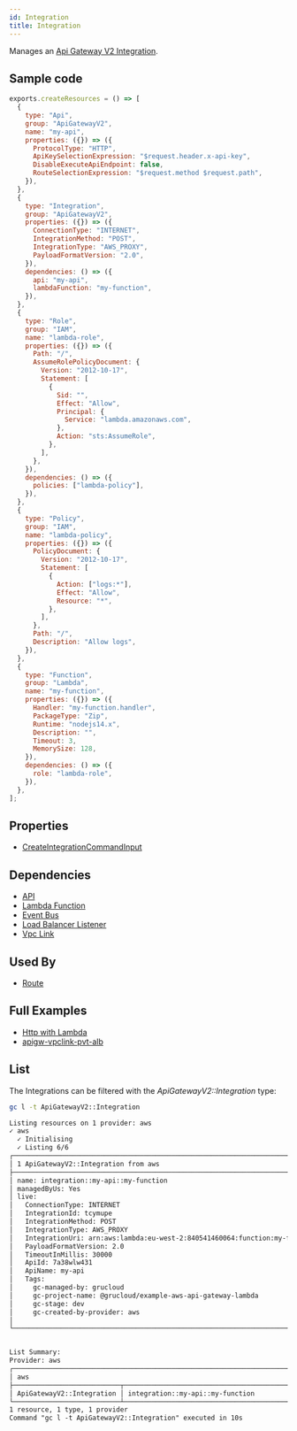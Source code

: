 ```yaml
---
id: Integration
title: Integration
---
```


Manages an [Api Gateway V2 Integration](https://console.aws.amazon.com/apigateway/main/apis).

## Sample code

```js
exports.createResources = () => [
  {
    type: "Api",
    group: "ApiGatewayV2",
    name: "my-api",
    properties: ({}) => ({
      ProtocolType: "HTTP",
      ApiKeySelectionExpression: "$request.header.x-api-key",
      DisableExecuteApiEndpoint: false,
      RouteSelectionExpression: "$request.method $request.path",
    }),
  },
  {
    type: "Integration",
    group: "ApiGatewayV2",
    properties: ({}) => ({
      ConnectionType: "INTERNET",
      IntegrationMethod: "POST",
      IntegrationType: "AWS_PROXY",
      PayloadFormatVersion: "2.0",
    }),
    dependencies: () => ({
      api: "my-api",
      lambdaFunction: "my-function",
    }),
  },
  {
    type: "Role",
    group: "IAM",
    name: "lambda-role",
    properties: ({}) => ({
      Path: "/",
      AssumeRolePolicyDocument: {
        Version: "2012-10-17",
        Statement: [
          {
            Sid: "",
            Effect: "Allow",
            Principal: {
              Service: "lambda.amazonaws.com",
            },
            Action: "sts:AssumeRole",
          },
        ],
      },
    }),
    dependencies: () => ({
      policies: ["lambda-policy"],
    }),
  },
  {
    type: "Policy",
    group: "IAM",
    name: "lambda-policy",
    properties: ({}) => ({
      PolicyDocument: {
        Version: "2012-10-17",
        Statement: [
          {
            Action: ["logs:*"],
            Effect: "Allow",
            Resource: "*",
          },
        ],
      },
      Path: "/",
      Description: "Allow logs",
    }),
  },
  {
    type: "Function",
    group: "Lambda",
    name: "my-function",
    properties: ({}) => ({
      Handler: "my-function.handler",
      PackageType: "Zip",
      Runtime: "nodejs14.x",
      Description: "",
      Timeout: 3,
      MemorySize: 128,
    }),
    dependencies: () => ({
      role: "lambda-role",
    }),
  },
];
```

## Properties

- [CreateIntegrationCommandInput](https://docs.aws.amazon.com/AWSJavaScriptSDK/v3/latest/clients/client-apigatewayv2/interfaces/createintegrationcommandinput.html)

## Dependencies

- [API](./Api.md)
- [Lambda Function](../Lambda/Function.md)
- [Event Bus](../CloudWatchEvents/EventBus.md)
- [Load Balancer Listener](../ElasticLoadBalancingV2/Listener.md)
- [Vpc Link](./VpcLink.md)

## Used By

- [Route](./Route.md)

## Full Examples

- [Http with Lambda](https://github.com/grucloud/grucloud/tree/main/examples/aws/ApiGatewayV2/http-lambda)
- [apigw-vpclink-pvt-alb](https://github.com/grucloud/grucloud/tree/main/examples/aws/serverless-patterns/apigw-vpclink-pvt-alb)

## List

The Integrations can be filtered with the _ApiGatewayV2::Integration_ type:

```sh
gc l -t ApiGatewayV2::Integration
```

```txt
Listing resources on 1 provider: aws
✓ aws
  ✓ Initialising
  ✓ Listing 6/6
┌────────────────────────────────────────────────────────────────────────────────────┐
│ 1 ApiGatewayV2::Integration from aws                                               │
├────────────────────────────────────────────────────────────────────────────────────┤
│ name: integration::my-api::my-function                                             │
│ managedByUs: Yes                                                                   │
│ live:                                                                              │
│   ConnectionType: INTERNET                                                         │
│   IntegrationId: tcymupe                                                           │
│   IntegrationMethod: POST                                                          │
│   IntegrationType: AWS_PROXY                                                       │
│   IntegrationUri: arn:aws:lambda:eu-west-2:840541460064:function:my-function       │
│   PayloadFormatVersion: 2.0                                                        │
│   TimeoutInMillis: 30000                                                           │
│   ApiId: 7a38wlw431                                                                │
│   ApiName: my-api                                                                  │
│   Tags:                                                                            │
│     gc-managed-by: grucloud                                                        │
│     gc-project-name: @grucloud/example-aws-api-gateway-lambda                      │
│     gc-stage: dev                                                                  │
│     gc-created-by-provider: aws                                                    │
│                                                                                    │
└────────────────────────────────────────────────────────────────────────────────────┘


List Summary:
Provider: aws
┌───────────────────────────────────────────────────────────────────────────────────┐
│ aws                                                                               │
├───────────────────────────┬───────────────────────────────────────────────────────┤
│ ApiGatewayV2::Integration │ integration::my-api::my-function                      │
└───────────────────────────┴───────────────────────────────────────────────────────┘
1 resource, 1 type, 1 provider
Command "gc l -t ApiGatewayV2::Integration" executed in 10s
```
